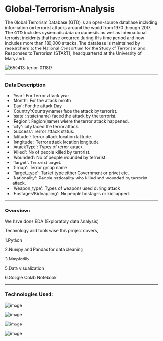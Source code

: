 # Global-Terrorism-Analysis
The Global Terrorism Database (GTD) is an open-source database including information on terrorist attacks around the world from 1970 through 2017. The GTD includes systematic data on domestic as well as international terrorist incidents that have occurred during this time period and now includes more than 180,000 attacks. The database is maintained by researchers at the National Consortium for the Study of Terrorism and Responses to Terrorism (START), headquartered at the University of Maryland.

![650413-terror-011817](https://user-images.githubusercontent.com/32620288/137513463-8ffa196e-d019-4921-a69a-6636d44d2279.jpg)

-----------------------------------------------------------------------------------------------
### Data Description
* ‘Year’: For Terror attack year
* 'Month’: For the attack month
* 'Day': For the attack Day
* 'Country’:Country(name) face the attack by terrorist.
* 'state': state(name) faced the attack by the terrorist.
* 'Region': Region(name) where the terror attack happened.
* 'city': city faced the terror attack.
* 'Success’: Terror attack status.
* 'latitude': Terror attack location latitude.
* 'longitude': Terror attack location longitude.
* 'AttackType': Types of terror attack.
* 'Killed': No of people killed by terrorist.
* 'Wounded': No of people wounded by terrorist.
* 'Target': Terrorist target.
* 'Group': Terror group name
* 'Target_type': Tarket type either Government or privet etc.
* 'Nationality': People nationality who killed and wounded by terrorist attack.
* 'Weapon_type': Types of weapons used during attack 
* 'Hostages/Kidnapping': No people hostages or kidnapped.
--------------------------------------------------------------------------------------------

### Overview:
We have done EDA (Exploratory data Analysis)

Technology and tools wise this project covers,

1.Python

2.Numpy and Pandas for data cleaning

3.Matplotlib

5.Data visualization

6.Google Colab Notebook

---------------------------------------------------------------------------------------
### Technologies Used:
![image](https://user-images.githubusercontent.com/32620288/137515386-d8d1eaf4-df60-455b-aa6e-b30f5a88b800.png)

![image](https://user-images.githubusercontent.com/32620288/137515307-0435c4e3-4131-4793-af34-1dc9b9e33b31.png)

![image](https://user-images.githubusercontent.com/32620288/137515582-f4499379-f22d-4a5d-a0d8-14a3b5916db3.png)

![image](https://user-images.githubusercontent.com/32620288/137518674-f36c5ad3-3d64-4c7a-a07c-53f247750394.png)
